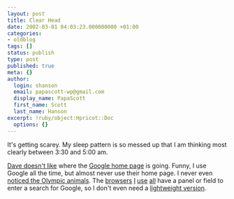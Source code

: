 ```yaml
---
layout: post
title: Clear Head
date: 2002-03-01 04:03:23.000000000 +01:00
categories:
- oldblog
tags: []
status: publish
type: post
published: true
meta: {}
author:
  login: shanson
  email: papascott-wp@gmail.com
  display_name: PapaScott
  first_name: Scott
  last_name: Hanson
excerpt: !ruby/object:Hpricot::Doc
  options: {}
---
```

<p>It's getting scarey. My sleep pattern is so messed up that I am thinking most clearly between 3:30 and 5:00 am.</p>
<p><a href="http://scriptingnews.userland.com/backissues/2002/02/28#lb5c2560d5f14fea0ce8d343fe1c158ca">Dave doesn't like</a> where the <a href="http://www.google.com">Google home page</a> is going. Funny, I use Google all the time, but almost never use their home page. I never even <a href="http://scriptingnews.userland.com/backissues/2002/02/24#l4b56d78e63170cdd6c8b8f9b5e3f7e06">noticed the Olympic animals</a>. The <a href="http://www.mozilla.org">browsers</a> <a href="http://galeon.sourceforge.net/">I</a> <a href="http://www.konqueror.org/">use</a> <a href="http://www.opera.com/">all</a> have a panel or field to enter a search for Google, so I don't even need a <a href="http://www.google.com/palm">lightweight version</a>.</p>
